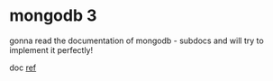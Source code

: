 #   mongodb 3

gonna read the documentation of mongodb - subdocs and will try to implement it perfectly!

doc [ref](https://mongoosejs.com/docs/subdocs.html)
